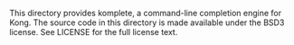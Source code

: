 This directory provides komplete, a command-line completion engine for Kong.
The source code in this directory is made available under the BSD3 license.
See LICENSE for the full license text.
